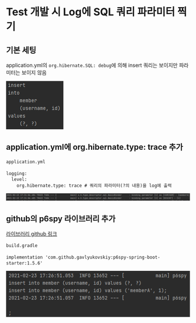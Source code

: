 # Test 개발 시 Log에 SQL 쿼리 파라미터 찍기

## 기본 세팅

application.yml의 `org.hibernate.SQL: debug`에 의해 insert 쿼리는 보이지만 파라미터는 보이지 않음

![기본 세팅](/picture/No_parameter_information.PNG)


## application.yml에 org.hibernate.type: trace 추가

```
application.yml

logging:
  level:
    org.hibernate.type: trace # 쿼리의 파라미터(?의 내용)을 log에 출력
```

![org.hibernate.type 적용 후](/picture/org.hibernate.type.PNG)

## github의 p6spy 라이브러리 추가

[라이브러리 github 링크](https://github.com/gavlyukovskiy/spring-boot-data-source-decorator)

```
build.gradle

implementation 'com.github.gavlyukovskiy:p6spy-spring-boot-starter:1.5.6'
```

![p6spy 적용 후](/picture/p6spy.PNG)